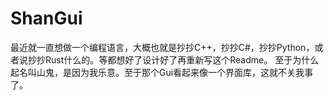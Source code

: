 # ShanGui
最近就一直想做一个编程语言，大概也就是抄抄C++，抄抄C#，抄抄Python，或者说抄抄Rust什么的。等都想好了设计好了再重新写这个Readme。
至于为什么起名叫山鬼，是因为我乐意。至于那个Gui看起来像一个界面库，这就不关我事了。

